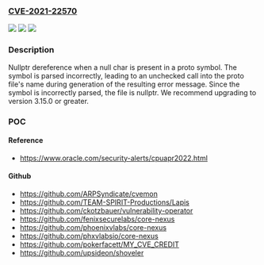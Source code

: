 ### [CVE-2021-22570](https://cve.mitre.org/cgi-bin/cvename.cgi?name=CVE-2021-22570)
![](https://img.shields.io/static/v1?label=Product&message=Protobuf&color=blue)
![](https://img.shields.io/static/v1?label=Version&message=%3C%203.15.0%20&color=brighgreen)
![](https://img.shields.io/static/v1?label=Vulnerability&message=CWE-476%20NULL%20Pointer%20Dereference&color=brighgreen)

### Description

Nullptr dereference when a null char is present in a proto symbol. The symbol is parsed incorrectly, leading to an unchecked call into the proto file's name during generation of the resulting error message. Since the symbol is incorrectly parsed, the file is nullptr. We recommend upgrading to version 3.15.0 or greater.

### POC

#### Reference
- https://www.oracle.com/security-alerts/cpuapr2022.html

#### Github
- https://github.com/ARPSyndicate/cvemon
- https://github.com/TEAM-SPIRIT-Productions/Lapis
- https://github.com/ckotzbauer/vulnerability-operator
- https://github.com/fenixsecurelabs/core-nexus
- https://github.com/phoenixvlabs/core-nexus
- https://github.com/phxvlabsio/core-nexus
- https://github.com/pokerfacett/MY_CVE_CREDIT
- https://github.com/upsideon/shoveler

